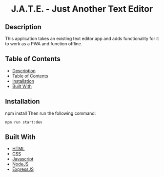 <h1 align="center">J.A.T.E. - Just Another Text Editor</h1>


## Description
This application takes an existing text editor app and adds functionality for it to work as a PWA and function offline. 

## Table of Contents
- [Description](#description)
- [Table of Contents](#table-of-contents)
- [Installation](#installation)
- [Built With](#built-with)

## Installation
 npm install
Then run the following command:

`npm run start:dev`
## Built With
* [HTML](https://developer.mozilla.org/en-US/docs/Web/HTML)
* [CSS](https://developer.mozilla.org/en-US/docs/Web/CSS)
* [Javascript](https://developer.mozilla.org/en-US/docs/Web/Javascript)
* [NodeJS](https://nodejs.org/en/)
* [ExpressJS](https://expressjs.com/)










